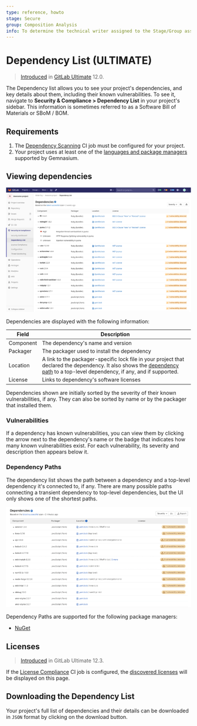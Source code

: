 ```yaml
---
type: reference, howto
stage: Secure
group: Composition Analysis
info: To determine the technical writer assigned to the Stage/Group associated with this page, see https://about.gitlab.com/handbook/engineering/ux/technical-writing/#designated-technical-writers
---
```


# Dependency List **(ULTIMATE)**

> [Introduced](https://gitlab.com/gitlab-org/gitlab/-/issues/10075) in [GitLab Ultimate](https://about.gitlab.com/pricing/) 12.0.

The Dependency list allows you to see your project's dependencies, and key
details about them, including their known vulnerabilities. To see it,
navigate to **Security & Compliance > Dependency List** in your project's
sidebar. This information is sometimes referred to as a Software Bill of Materials or SBoM / BOM.

## Requirements

1. The [Dependency Scanning](../dependency_scanning/index.md) CI job must be
   configured for your project.
1. Your project uses at least one of the
   [languages and package managers](../dependency_scanning/index.md#supported-languages-and-package-managers)
   supported by Gemnasium.

## Viewing dependencies

![Dependency List](img/dependency_list_v12_10.png)

Dependencies are displayed with the following information:

| Field     | Description |
| --------- | ----------- |
| Component | The dependency's name and version |
| Packager  | The packager used to install the dependency |
| Location  | A link to the packager-specific lock file in your project that declared the dependency. It also shows the [dependency path](#dependency-paths) to a top-level dependency, if any, and if supported. |
| License   | Links to dependency's software licenses |

Dependencies shown are initially sorted by the severity of their known vulnerabilities, if any. They
can also be sorted by name or by the packager that installed them.

### Vulnerabilities

If a dependency has known vulnerabilities, you can view them by clicking the arrow next to the
dependency's name or the badge that indicates how many known vulnerabilities exist. For each
vulnerability, its severity and description then appears below it.

### Dependency Paths

The dependency list shows the path between a dependency and a top-level dependency it's connected
to, if any. There are many possible paths connecting a transient dependency to top-level
dependencies, but the UI only shows one of the shortest paths.

![Dependency Path](img/yarn_dependency_path_v13_6.png)

Dependency Paths are supported for the following package managers:

- [NuGet](https://www.nuget.org/)

## Licenses

> [Introduced](https://gitlab.com/gitlab-org/gitlab/-/issues/10536) in GitLab Ultimate 12.3.

If the [License Compliance](../../compliance/license_compliance/index.md) CI job is configured,
the [discovered licenses](../../compliance/license_compliance/index.md#supported-languages-and-package-managers) will be displayed on this page.

## Downloading the Dependency List

Your project's full list of dependencies and their details can be downloaded in
`JSON` format by clicking on the download button.
